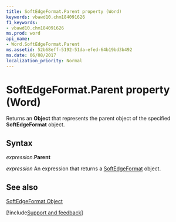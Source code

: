 ```yaml
---
title: SoftEdgeFormat.Parent property (Word)
keywords: vbawd10.chm184091626
f1_keywords:
- vbawd10.chm184091626
ms.prod: word
api_name:
- Word.SoftEdgeFormat.Parent
ms.assetid: 52b68eff-5192-51da-efed-64b19bd3b492
ms.date: 06/08/2017
localization_priority: Normal
---
```



# SoftEdgeFormat.Parent property (Word)

Returns an  **Object** that represents the parent object of the specified **SoftEdgeFormat** object.


## Syntax

_expression_.**Parent**

 _expression_ An expression that returns a [SoftEdgeFormat](./Word.SoftEdgeFormat.md) object.


## See also


[SoftEdgeFormat Object](Word.SoftEdgeFormat.md)

[!include[Support and feedback](~/includes/feedback-boilerplate.md)]